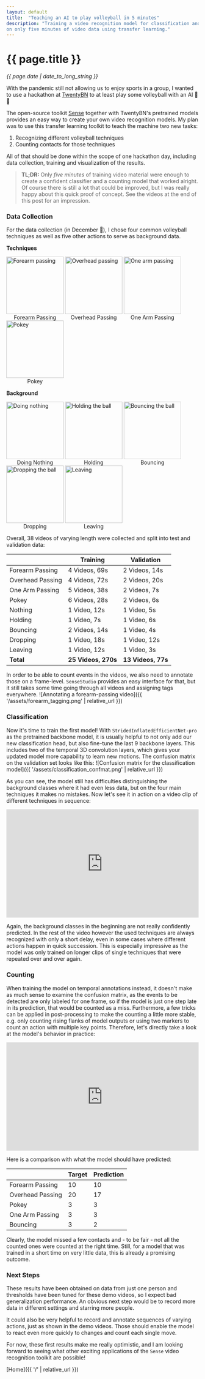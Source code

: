 ```yaml
---
layout: default
title:  "Teaching an AI to play volleyball in 5 minutes"
description: "Training a video recognition model for classification and counting of different volleyball techniques
on only five minutes of video data using transfer learning."
---
```


# {{ page.title }}
_{{ page.date | date_to_long_string }}_

With the pandemic still not allowing us to enjoy sports in a group, I wanted to use a hackathon at 
[TwentyBN](https://20bn.com/) to at least play some volleyball with an AI :robot::volleyball:

The open-source toolkit [Sense](https://github.com/TwentyBN/sense) together with TwentyBN's pretrained models provides
an easy way to create your own video recognition models.
My plan was to use this transfer learning toolkit to teach the machine two new tasks:
1. Recognizing different volleyball techniques
2. Counting contacts for those techniques

All of that should be done within the scope of one hackathon day, including data collection, training and
visualization of the results.

> __TL;DR:__ Only _five minutes_ of training video material were enough to create a confident classifier and a counting
model that worked alright. Of course there is still a lot that could be improved, but I was really happy about this
quick proof of concept. See the videos at the end of this post for an impression.


### Data Collection
For the data collection (in December :cold_face:), I chose four common volleyball techniques as well as five other
actions to serve as background data.

__Techniques__
<figure style="display: inline-block; margin: 0;">
    <img src="{{ '/assets/forearm.gif' | relative_url }}" alt="Forearm passing" width="150"/>
    <figcaption style="text-align: center;">Forearm Passing</figcaption>
</figure>
<figure style="display: inline-block; margin: 0;">
    <img src="{{ '/assets/overhead.gif' | relative_url }}" alt="Overhead passing" width="150"/>
    <figcaption style="text-align: center;">Overhead Passing</figcaption>
</figure>
<figure style="display: inline-block; margin: 0;">
    <img src="{{ '/assets/onearm.gif' | relative_url }}" alt="One arm passing" width="150"/>
    <figcaption style="text-align: center;">One Arm Passing</figcaption>
</figure>
<figure style="display: inline-block; margin: 0;">
    <img src="{{ '/assets/pokey.gif' | relative_url }}" alt="Pokey" width="150"/>
    <figcaption style="text-align: center;">Pokey</figcaption>
</figure>

__Background__
<figure style="display: inline-block; margin: 0;">
    <img src="{{ '/assets/nothing.gif' | relative_url }}" alt="Doing nothing" width="150"/>
    <figcaption style="text-align: center;">Doing Nothing</figcaption>
</figure>
<figure style="display: inline-block; margin: 0;">
    <img src="{{ '/assets/hold.gif' | relative_url }}" alt="Holding the ball" width="150"/>
    <figcaption style="text-align: center;">Holding</figcaption>
</figure>
<figure style="display: inline-block; margin: 0;">
    <img src="{{ '/assets/bounce.gif' | relative_url }}" alt="Bouncing the ball" width="150"/>
    <figcaption style="text-align: center;">Bouncing</figcaption>
</figure>
<figure style="display: inline-block; margin: 0;">
    <img src="{{ '/assets/drop.gif' | relative_url }}" alt="Dropping the ball" width="150"/>
    <figcaption style="text-align: center;">Dropping</figcaption>
</figure>
<figure style="display: inline-block; margin: 0;">
    <img src="{{ '/assets/leave.gif' | relative_url }}" alt="Leaving" width="150"/>
    <figcaption style="text-align: center;">Leaving</figcaption>
</figure>

Overall, 38 videos of varying length were collected and split into test and validation data: 

|     | Training   | Validation
| --- | ---------- | -----------
| Forearm Passing | 4 Videos, 69s | 2 Videos, 14s
| Overhead Passing | 4 Videos, 72s | 2 Videos, 20s
| One Arm Passing | 5 Videos, 38s | 2 Videos, 7s
| Pokey | 6 Videos, 28s | 2 Videos, 6s
| Nothing | 1 Video, 12s | 1 Video, 5s
| Holding | 1 Video, 7s | 1 Video, 6s
| Bouncing | 2 Videos, 14s | 1 Video, 4s
| Dropping | 1 Video, 18s | 1 Video, 12s
| Leaving | 1 Video, 12s | 1 Video, 3s
| __Total__ | __25 Videos, 270s__ | __13 Videos, 77s__

In order to be able to count events in the videos, we also need to annotate those on a frame-level.
`SenseStudio` provides an easy interface for that, but it still takes some time going through all videos and assigning
tags everywhere.
![Annotating a forearm-passing video]({{ '/assets/forearm_tagging.png' | relative_url }})


### Classification
Now it's time to train the first model! With `StridedInflatedEfficientNet-pro` as the pretrained backbone model, it is
usually helpful to not only add our new classification head, but also fine-tune the last 9 backbone layers. This
includes two of the temporal 3D convolution layers, which gives your updated model more capability to learn new motions.
The confusion matrix on the validation set looks like this:
![Confusion matrix for the classification model]({{ '/assets/classification_confmat.png' | relative_url }})

As you can see, the model still has difficulties distinguishing the background classes where it had even less data,
but on the four main techniques it makes no mistakes. Now let's see it in action on a video clip of different techniques
in sequence:

<div style="position: relative; overflow: hidden; padding-top: 56.25%">
    <iframe src="https://drive.google.com/file/d/1aeceeHI_COsXIpRPtAHKi-G37mtBUVuW/preview"
        style="position: absolute; top: 0; left: 0; width: 100%; height: 100%; border: 0" allowfullscreen>
        Browser not compatible.
    </iframe>
</div>

Again, the background classes in the beginning are not really confidently predicted. In the rest of the video however
the used techniques are always recognized with only a short delay, even in some cases where different actions happen in
quick succession. This is especially impressive as the model was only trained on longer clips of single techniques that
were repeated over and over again.


### Counting
When training the model on temporal annotations instead, it doesn't make as much sense to examine the confusion matrix,
as the events to be detected are only labeled for one frame, so if the model is just one step late in its prediction,
that would be counted as a miss.
Furthermore, a few tricks can be applied in post-processing to make the counting a little more stable, e.g. only
counting rising flanks of model outputs or using two markers to count an action with multiple key points.
Therefore, let's directly take a look at the model's behavior in practice: 

<div style="position: relative; overflow: hidden; padding-top: 56.25%">
    <iframe src="https://drive.google.com/file/d/1HuR2o76f3Zy7F371BJQk4hotw7Qk9ZmU/preview"
        style="position: absolute; top: 0; left: 0; width: 100%; height: 100%; border: 0" allowfullscreen>
        Browser not compatible.
    </iframe>
</div>

Here is a comparison with what the model should have predicted:

|     | Target   | Prediction
| --- | ---------- | -----------
| Forearm Passing | 10 | 10
| Overhead Passing | 20 | 17
| Pokey | 3 | 3
| One Arm Passing | 3 | 3
| Bouncing | 3 | 2

Clearly, the model missed a few contacts and - to be fair - not all the counted ones were counted at the right time.
Still, for a model that was trained in a short time on very little data, this is already a promising outcome.


### Next Steps
These results have been obtained on data from just one person and thresholds have been tuned for these demo videos, so
I expect bad generalization performance.
An obvious next step would be to record more data in different settings and starring more people.

It could also be very helpful to record and annotate sequences of varying actions, just as shown in the demo videos.
Those should enable the model to react even more quickly to changes and count each single move.

For now, these first results make me really optimistic, and I am looking forward to seeing what other exciting
applications of the `Sense` video recognition toolkit are possible!

[Home]({{ '/' | relative_url }})
